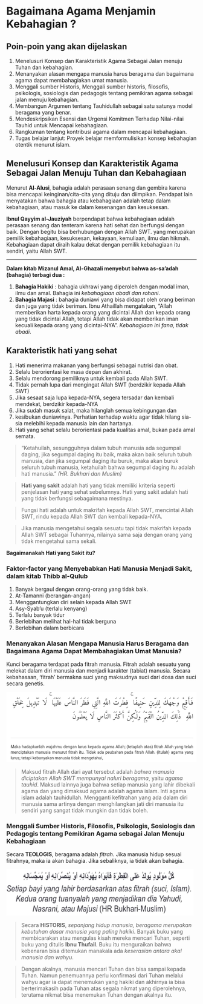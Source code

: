 # Bagaimana Agama Menjamin Kebahagian ?

## Poin-poin yang akan dijelaskan

1. Menelusuri Konsep dan Karakteristik Agama Sebagai Jalan menuju Tuhan dan kebahagian.
2. Menanyakan alasan mengapa manusia harus beragama dan bagaimana agama dapat membahagiakan umat manusia.
3. Menggali sumber Historis, Menggali sumber historis, filosofis, psikologis, sosiologis dan pedagogis tentang pemikiran agama sebagai jalan menuju kebahagian.
4. Membangun Argumen tentang Tauhidullah sebagai satu satunya model beragama yang benar.
5. Mendeskripsikan Esensi dan Urgensi Komitmen Terhadap Nilai-nilai Tauhid untuk Mencapai kebahagiaan.
6. Rangkuman tentang kontribusi agama dalam mencapai kebahagiaan.
7. Tugas belajar lanjut: Proyek belajar memformulisikan konsep kebahagian otentik menurut islam.

## Menelusuri Konsep dan Karakteristik Agama Sebagai Jalan Menuju Tuhan dan Kebahagiaan

Menurut **Al-Alusi**, bahagia adalah perasaan senang dan gembira karena bisa mencapai keinginan/cita-cita yang dituju dan diimpikan. Pendapat lain menyatakan bahwa bahagia atau kebahagiaan adalah tetap dalam kebahagiaan, atau masuk ke dalam kesenangan dan kesuksesan.

**Ibnul Qayyim al-Jauziyah** berpendapat bahwa kebahagiaan adalah perasaan senang dan tenteram karena hati sehat dan berfungsi dengan baik. Dengan begitu bisa berhubungan dengan Allah SWT. yang merupakan pemilik kebahagiaan, kesuksesan, kekayaan, kemuliaan, ilmu dan hikmah. Kebahagiaan dapat diraih kalau dekat dengan pemilik kebahagiaan itu sendiri, yaitu Allah SWT.

---

**Dalam kitab Mizanul Amal, Al-Ghazali menyebut bahwa as-sa’adah (bahagia) terbagi dua :**

1. **Bahagia Hakiki** : bahagia ukhrawi yang diperoleh dengan modal iman, ilmu dan amal. Bahagia ini _kebahagiaan abadi dan rohani_.
2. **Bahagia Majasi** : bahagia duniawi yang bisa didapat oleh
   orang beriman dan juga yang tidak beriman. Ibnu Athaillah
   mengatakan, “Allah memberikan harta kepada orang yang
   dicintai Allah dan kepada orang yang tidak dicintai Allah,
   tetapi Allah tidak akan memberikan iman kecuali
   kepada orang yang dicintai-NYA”. _Kebahagiaan ini fana,
   tidak abadi_.

## Karakteristik hati yang sehat

1. Hati menerima makanan yang berfungsi sebagai nutrisi dan obat.
2. Selalu berorientasi ke masa depan dan akhirat.
3. Selalu mendorong pemiliknya untuk kembali pada Allah SWT.
4. Tidak pernah lupa dari mengingat Allah SWT (berdzikir kepada Allah SWT)
5. Jika sesaat saja lupa kepada-NYA, segera tersadar dan kembali mendekat, berdzikir kepada-NYA
6. Jika sudah masuk salat, maka hilanglah semua kebingungan dan
7. kesibukan duniawinya. Perhatian terhadap waktu agar tidak hilang sia-sia melebihi kepada manusia lain dan hartanya.
8. Hati yang sehat selalu berorientasi pada kualitas amal, bukan pada amal semata.

> “Ketahuilah, sesungguhnya dalam tubuh manusia ada segumpal daging, jika segumpal daging itu baik, maka akan baik seluruh tubuh manusia, dan jika segumpal daging itu buruk, maka akan buruk seluruh tubuh manusia, ketahuilah bahwa segumpal daging itu adalah hati manusia.” _(HR. Bukhari dan Muslim)_

> **Hati yang sakit** adalah hati yang tidak memiliki
> kriteria seperti penjelasan hati yang sehat sebelumnya.
> Hati yang sakit adalah hati yang tidak berfungsi
> sebagaimana mestinya.

> Fungsi hati adalah untuk makrifah kepada Allah SWT,
> mencintai Allah SWT, rindu kepada Allah SWT dan kembali
> kepada-NYA.

> Jika manusia mengetahui segala sesuatu tapi tidak
> makrifah kepada Allah SWT sebagai Tuhannya, nilainya sama
> saja dengan orang yang tidak mengetahui sama sekali.

**Bagaimanakah Hati yang Sakit itu?**

### Faktor-factor yang Menyebabkan Hati Manusia Menjadi Sakit, dalam kitab Thibb al-Qulub

1. Banyak bergaul dengan orang-orang yang tidak baik.
2. At-Tamanni (berangan-angan)
3. Menggantungkan diri selain kepada Allah SWT
4. Asy-Syab’u (terlalu kenyang)
5. Terlalu banyak tidur
6. Berlebihan melihat hal-hal tidak berguna
7. Berlebihan dalam berbicara

### Menanyakan Alasan Mengapa Manusia Harus Beragama dan Bagaimana Agama Dapat Membahagiakan Umat Manusia?

Kunci beragama terdapat pada fitrah manusia. Fitrah adalah
sesuatu yang melekat dalam diri manusia dan menjadi karakter
(tabiat) manusia. Secara kebahasaan, ‘fitrah’ bermakna suci
yang maksudnya suci dari dosa dan suci secara genetis.

![Ar-Rum:30](./img/ar-rum30.png)

> Maksud fitrah Allah dari ayat tersebut adalah _bahwa
> manusia diciptakan Allah SWT mempunyai naluri
> beragama_, yaitu _agama tauhid_. Maksud lainnya juga
> bahwa setiap manusia yang lahir dibekali agama dan
> yang dimaksud agama adalah agama islam. Inti
> agama islam adalah tauhidullah. Mengganti
> kefitrahan yang ada dalam diri manusia sama artinya
> dengan menghilangkan jati diri manusia itu sendiri
> yang sangat tidak mungkin dan tidak boleh.

### Menggali Sumber Historis, Filosofis, Psikologis, Sosiologis dan Pedagogis tentang Pemikiran Agama sebagai Jalan Menuju Kebahagiaan

Secara **TEOLOGIS**, beragama adalah _fitrah_.
Jika manusia hidup sesuai fitrahnya, maka ia
akan bahagia. Jika sebaliknya, ia tidak akan
bahagia.

![Rasul SAW bersabda](./img/rasulBersabda.png)

> Secara **HISTORIS**, _sepanjang hidup
> manusia, beragama merupakan kebutuhan
> dasar manusia yang paling hakiki_. Banyak buku
> yang membicarakan atau mengulas kisah
> mereka mencari Tuhan, seperti buku yang ditulis
> **Ibnu Thufail**. Buku itu menguraikan bahwa
> kebenaran bisa ditemukan manakala ada
> _keserasian antara akal manusia dan wahyu_.

> Dengan akalnya, manusia mencari Tuhan
> dan bisa sampai kepada Tuhan. Namun
> penemuannya perlu konfirmasi dari Tuhan
> melalui wahyu agar ia dapat menemukan yang
> hakiki dan akhirnya ia bisa berterimakasih pada
> Tuhan atas segala nikmat yang diperolehnya,
> terutama nikmat bisa menemukan Tuhan
> dengan akalnya itu.
